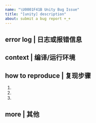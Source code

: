 ```yaml
---
name: "\U0001F41B Unity Bug Issue"
title: "[unity] description"
about: submit a bug report +_+
---
```


## error log | 日志或报错信息

## context | 编译/运行环境

## how to reproduce | 复现步骤
1.
2.
3.

## more | 其他

